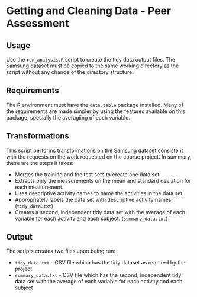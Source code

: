 Getting and Cleaning Data - Peer Assessment
===========================================

Usage
-----
Use the `run_analysis.R` script to create the tidy data output files. The Samsung dataset must be copied to the same working directory as the script without any change of the directory structure.

Requirements
------------
The R environment must have the `data.table` package installed. Many of the requirements are made simpler by using the features available on this package, specially the averagiing of each variable.

Transformations
---------------
This script performs transformations on the Samsung dataset consistent with the requests on the work requested on the course project. In summary, these are the steps it takes:

* Merges the training and the test sets to create one data set.
* Extracts only the measurements on the mean and standard deviation for each measurement. 
* Uses descriptive activity names to name the activities in the data set
* Appropriately labels the data set with descriptive activity names. (`tidy_data.txt`)
* Creates a second, independent tidy data set with the average of each variable for each activity and each subject. (`summary_data.txt`) 

Output
------
The scripts creates two files upon being run:
* `tidy_data.txt` - CSV file which has the tidy dataset as required by the project
* `summary_data.txt` - CSV file which has the second, independent tidy data set with the average of each variable for each activity and each subject
